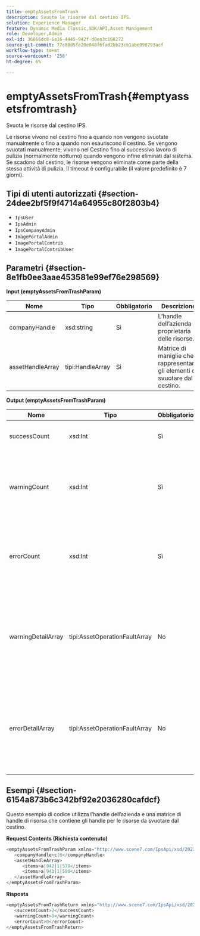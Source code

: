 ```yaml
---
title: emptyAssetsFromTrash
description: Svuota le risorse dal cestino IPS.
solution: Experience Manager
feature: Dynamic Media Classic,SDK/API,Asset Management
role: Developer,Admin
exl-id: 36866dc8-6a16-4445-942f-d0ea3c168272
source-git-commit: 77c88d5fe20e048f6fad2bb23cb1abe090793acf
workflow-type: tm+mt
source-wordcount: '258'
ht-degree: 6%

---
```


# emptyAssetsFromTrash{#emptyassetsfromtrash}

Svuota le risorse dal cestino IPS.

Le risorse vivono nel cestino fino a quando non vengono svuotate manualmente o fino a quando non esauriscono il cestino. Se vengono svuotati manualmente, vivono nel Cestino fino al successivo lavoro di pulizia (normalmente notturno) quando vengono infine eliminati dal sistema. Se scadono dal cestino, le risorse vengono eliminate come parte della stessa attività di pulizia. Il timeout è configurabile (il valore predefinito è 7 giorni).

## Tipi di utenti autorizzati {#section-24dee2bf5f9f4714a64955c80f2803b4}

* `IpsUser`
* `IpsAdmin`
* `IpsCompanyAdmin`
* `ImagePortalAdmin`
* `ImagePortalContrib`
* `ImagePortalContribUser`

## Parametri {#section-8e1fb0ee3aae453581e99ef76e298569}

**Input (emptyAssetsFromTrashParam)**

| Nome | Tipo | Obbligatorio | Descrizione |
|---|---|---|---|
| companyHandle | xsd:string | Sì | L’handle dell’azienda proprietaria delle risorse. |
| assetHandleArray | tipi:HandleArray | Sì | Matrice di maniglie che rappresentano gli elementi da svuotare dal cestino. |

**Output (emptyAssetsFromTrashParam)**

| Nome | Tipo | Obbligatorio | Descrizione |
|---|---|---|---|
| successCount | xsd:Int | Sì | Numero di risorse svuotate dal cestino. |
| warningCount | xsd:Int | Sì | Numero di avvisi generati quando l’operazione tentava di svuotare le risorse dal cestino. |
| errorCount | xsd:Int | Sì | Il numero di errori generati quando l&#39;operazione tentava di svuotare le risorse dal cestino. |
| warningDetailArray | tipi:AssetOperationFaultArray | No | Array di dettagli associati alle risorse che hanno generato avvisi quando l’operazione tentava di svuotarle dal cestino. |
| errorDetailArray | tipi:AssetOperationFaultArray | No | Array di dettagli associati alle risorse che hanno generato errori quando l’operazione tentava di svuotarle dal cestino. |

## Esempi {#section-6154a873b6c342bf92e2036280cafdcf}

Questo esempio di codice utilizza l’handle dell’azienda e una matrice di handle di risorsa che contiene gli handle per le risorse da svuotare dal cestino.

**Request Contents (Richiesta contenuto)**

```java
<emptyAssetsFromTrashParam xmlns="http://www.scene7.com/IpsApi/xsd/2023-01-15">
   <companyHandle>c|6</companyHandle>
   <assetHandleArray>
      <items>a|942|1|579</items>
      <items>a|943|1|580</items>
   </assetHandleArray>
</emptyAssetsFromTrashParam>
```

**Risposta**

```java
<emptyAssetsFromTrashReturn xmlns="http://www.scene7.com/IpsApi/xsd/2023-01-15">
   <successCount>2</successCount>
   <warningCount>0</warningCount>
   <errorCount>0</errorCount>
</emptyAssetsFromTrashReturn>
```
